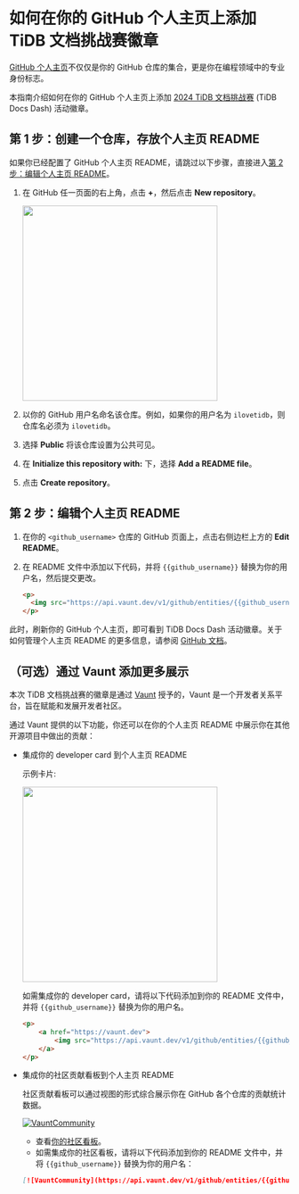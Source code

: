 # 如何在你的 GitHub 个人主页上添加 TiDB 文档挑战赛徽章

[GitHub 个人主页](https://docs.github.com/zh/account-and-profile/setting-up-and-managing-your-github-profile/customizing-your-profile/about-your-profile)不仅仅是你的 GitHub 仓库的集合，更是你在编程领域中的专业身份标志。

本指南介绍如何在你的 GitHub 个人主页上添加 [2024 TiDB 文档挑战赛](https://asktug.com/t/topic/1019364) (TiDB Docs Dash) 活动徽章。

## 第 1 步：创建一个仓库，存放个人主页 README

如果你已经配置了 GitHub 个人主页 README，请跳过以下步骤，直接进入[第 2 步：编辑个人主页 README](#第-2-步编辑个人主页-readme)。

1. 在 GitHub 任一页面的右上角，点击 **+**，然后点击 **New repository**。

    <img src="https://docs.github.com/assets/cb-34248/mw-1440/images/help/repository/repo-create-global-nav-update.webp" width="350" />

2. 以你的 GitHub 用户名命名该仓库。例如，如果你的用户名为 `ilovetidb`，则仓库名必须为 `ilovetidb`。
3. 选择 **Public** 将该仓库设置为公共可见。
4. 在 **Initialize this repository with:** 下，选择 **Add a README file**。
5. 点击 **Create repository**。

## 第 2 步：编辑个人主页 README

1. 在你的 `<github_username>` 仓库的 GitHub 页面上，点击右侧边栏上方的 **Edit README**。
2. 在 README 文件中添加以下代码，并将 `{{github_username}}` 替换为你的用户名，然后提交更改。

    ```HTML
    <p>
      <img src="https://api.vaunt.dev/v1/github/entities/{{github_username}}/achievements?format=svg&limit=3" width="350" />
    </p>
    ```

 此时，刷新你的 GitHub 个人主页，即可看到 TiDB Docs Dash 活动徽章。关于如何管理个人主页 README 的更多信息，请参阅 [GitHub 文档](https://docs.github.com/en/account-and-profile/setting-up-and-managing-your-github-profile/customizing-your-profile/managing-your-profile-readme)。

## （可选）通过 Vaunt 添加更多展示

本次 TiDB 文档挑战赛的徽章是通过 [Vaunt](https://vaunt.dev/) 授予的，Vaunt 是一个开发者关系平台，旨在赋能和发展开发者社区。

通过 Vaunt 提供的以下功能，你还可以在你的个人主页 README 中展示你在其他开源项目中做出的贡献：

- 集成你的 developer card 到个人主页 README

    示例卡片:

    <p>
        <a href="https://vaunt.dev">
            <img src="https://api.vaunt.dev/v1/github/entities/jeff1010322/contributions?format=svg" width="350" />
        </a>
    </p>

    如需集成你的 developer card，请将以下代码添加到你的 README 文件中，并将 `{{github_username}}` 替换为你的用户名。


    ```HTML
    <p>
        <a href="https://vaunt.dev">
            <img src="https://api.vaunt.dev/v1/github/entities/{{github_username}}/contributions?format=svg" width="350" />
        </a>
    </p>
    ```

- 集成你的社区贡献看板到个人主页 README

    社区贡献看板可以通过视图的形式综合展示你在 GitHub 各个仓库的贡献统计数据。

    [![VauntCommunity](https://api.vaunt.dev/v1/github/entities/pingcap/badges/community)](https://community.vaunt.dev/board/pingcap)

    - 查看[你的社区看板](https://community.vaunt.dev/)。
    - 如需集成你的社区看板，请将以下代码添加到你的 README 文件中，并将 `{{github_username}}` 替换为你的用户名：

    ```Markdown
    [![VauntCommunity](https://api.vaunt.dev/v1/github/entities/{{github_username}}/badges/community)](https://community.vaunt.dev/board/{{github_username}})
    ```
